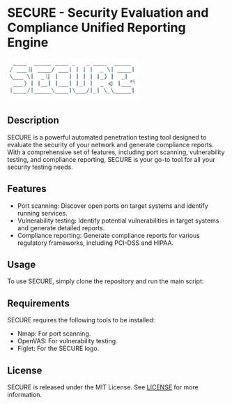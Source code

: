 # SECURE - Security Evaluation and Compliance Unified Reporting Engine

![SECURE logo](./img/SECURE_logo.png)

## Description
SECURE is a powerful automated penetration testing tool designed to evaluate the security of your network and generate compliance reports. With a comprehensive set of features, including port scanning, vulnerability testing, and compliance reporting, SECURE is your go-to tool for all your security testing needs.

## Features
- Port scanning: Discover open ports on target systems and identify running services.
- Vulnerability testing: Identify potential vulnerabilities in target systems and generate detailed reports.
- Compliance reporting: Generate compliance reports for various regulatory frameworks, including PCI-DSS and HIPAA.

## Usage
To use SECURE, simply clone the repository and run the main script:


## Requirements
SECURE requires the following tools to be installed:
- Nmap: For port scanning.
- OpenVAS: For vulnerability testing.
- Figlet: For the SECURE logo.

## License
SECURE is released under the MIT License. See [LICENSE](LICENSE) for more information.

